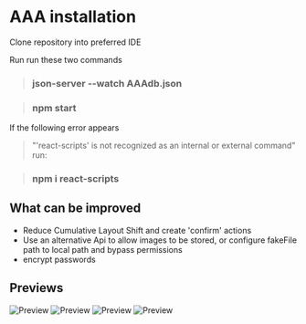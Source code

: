 # AAA installation

Clone repository into preferred IDE


Run run these two commands


> ### json-server --watch AAAdb.json

> ### npm start

If the following error appears 
> "'react-scripts' is not recognized as an internal or external command"
run: 

> ### npm i react-scripts

## What can be improved
- Reduce Cumulative Layout Shift and create 'confirm' actions
- Use an alternative Api to allow images to be stored, or configure fakeFile path to local path and bypass permissions
- encrypt passwords


## Previews
![Preview](https://github.com/Samuel-Morgan-Tyghe/Api-Account-App/blob/master/PreviewGif/Preview%20(4).gif)
![Preview](https://github.com/Samuel-Morgan-Tyghe/Api-Account-App/blob/master/PreviewGif/Preview%20(3).gif)
![Preview](https://github.com/Samuel-Morgan-Tyghe/Api-Account-App/blob/master/PreviewGif/Preview%20(2).gif)
![Preview](https://github.com/Samuel-Morgan-Tyghe/Api-Account-App/blob/master/PreviewGif/Preview%20(1).gif)
